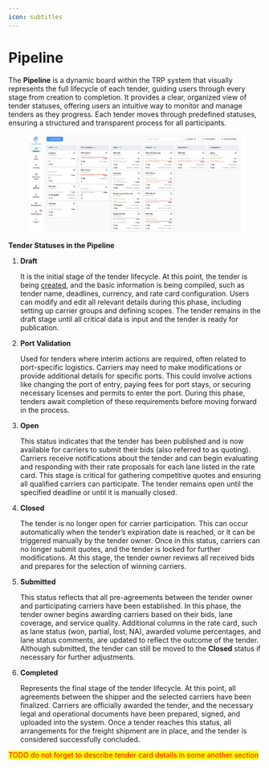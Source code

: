 ```yaml
---
icon: subtitles
---
```


# Pipeline

The **Pipeline** is a dynamic board within the TRP system that visually represents the full lifecycle of each tender, guiding users through every stage from creation to completion. It provides a clear, organized view of tender statuses, offering users an intuitive way to monitor and manage tenders as they progress. Each tender moves through predefined statuses, ensuring a structured and transparent process for all participants.

<figure><img src="../../.gitbook/assets/Screenshot 2024-09-16 at 14.21.21.png" alt=""><figcaption></figcaption></figure>

**Tender Statuses in the Pipeline**

1.  **Draft**

    It is the initial stage of the tender lifecycle. At this point, the tender is being [created](draft-tender-creation/), and the basic information is being compiled, such as tender name, deadlines, currency, and rate card configuration. Users can modify and edit all relevant details during this phase, including setting up carrier groups and defining scopes. The tender remains in the draft stage until all critical data is input and the tender is ready for publication.
2.  **Port Validation**

    Used for tenders where interim actions are required, often related to port-specific logistics. Carriers may need to make modifications or provide additional details for specific ports. This could involve actions like changing the port of entry, paying fees for port stays, or securing necessary licenses and permits to enter the port. During this phase, tenders await completion of these requirements before moving forward in the process.
3.  **Open**

    This status indicates that the tender has been published and is now available for carriers to submit their bids (also referred to as quoting). Carriers receive notifications about the tender and can begin evaluating and responding with their rate proposals for each lane listed in the rate card. This stage is critical for gathering competitive quotes and ensuring all qualified carriers can participate. The tender remains open until the specified deadline or until it is manually closed.
4.  **Closed**

    The tender is no longer open for carrier participation. This can occur automatically when the tender’s expiration date is reached, or it can be triggered manually by the tender owner. Once in this status, carriers can no longer submit quotes, and the tender is locked for further modifications. At this stage, the tender owner reviews all received bids and prepares for the selection of winning carriers.
5.  **Submitted**

    This status reflects that all pre-agreements between the tender owner and participating carriers have been established. In this phase, the tender owner begins awarding carriers based on their bids, lane coverage, and service quality. Additional columns in the rate card, such as lane status (won, partial, lost, NA), awarded volume percentages, and lane status comments, are updated to reflect the outcome of the tender. Although submitted, the tender can still be moved to the **Closed** status if necessary for further adjustments.
6.  **Completed**

    Represents the final stage of the tender lifecycle. At this point, all agreements between the shipper and the selected carriers have been finalized. Carriers are officially awarded the tender, and the necessary legal and operational documents have been prepared, signed, and uploaded into the system. Once a tender reaches this status, all arrangements for the freight shipment are in place, and the tender is considered successfully concluded.

<mark style="color:red;">TODO do not forget to describe tender card details in some another section</mark>
